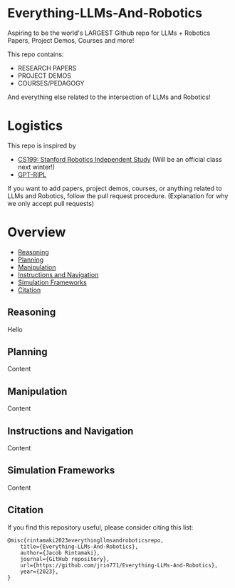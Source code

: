 # Everything-LLMs-And-Robotics
Aspiring to be the world's LARGEST Github repo for LLMs + Robotics Papers, Project Demos, Courses and more!

This repo contains: 
* RESEARCH PAPERS 
* PROJECT DEMOS 
* COURSES/PEDAGOGY

And everything else related to the intersection of LLMs and Robotics!  

# Logistics 
This repo is inspired by 
* [CS199: Stanford Robotics Independent Study](https://pupper-independent-study.readthedocs.io/en/latest/index.html) (Will be an official class next winter!)
* [GPT-RIPL](https://github.com/GT-RIPL/Awesome-LLM-Robotics)

If you want to add papers, project demos, courses, or anything related to LLMs and Robotics, follow the pull request procedure. 
(Explanation for why we only accept pull requests)

# Overview

- [Reasoning](#reasoning)
- [Planning](#planning)
- [Manipulation](#manipulation)
- [Instructions and Navigation](#instructions-and-navigation)
- [Simulation Frameworks](#simulation-frameworks)
- [Citation](#citation)


## Reasoning <a name="reasoning"></a>

Hello

## Planning <a name="planning"></a>

Content

## Manipulation <a name="manipulation"></a>

Content

## Instructions and Navigation <a name="instructions-and-navigation"></a>

Content

## Simulation Frameworks <a name="simulation-frameworks"></a>

Content

## Citation <a name="citation"></a>

If you find this repository useful, please consider citing this list:

```
@misc{rintamaki2023everythingllmsandroboticsrepo,
    title={Everything-LLMs-And-Robotics},
    author={Jacob Rintamaki},
    journal={GitHub repository},
    url={https://github.com/jrin771/Everything-LLMs-And-Robotics},
    year={2023},
}
